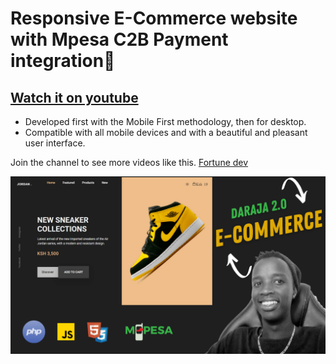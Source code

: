 # Responsive E-Commerce website with Mpesa C2B Payment integration👋
## [Watch it on youtube]()

- Developed first with the Mobile First methodology, then for desktop.
- Compatible with all mobile devices and with a beautiful and pleasant user interface.

Join the channel to see more videos like this. [Fortune dev](https://www.youtube.com/c/fortunedevacademy)

![preview img](/preview.png)
